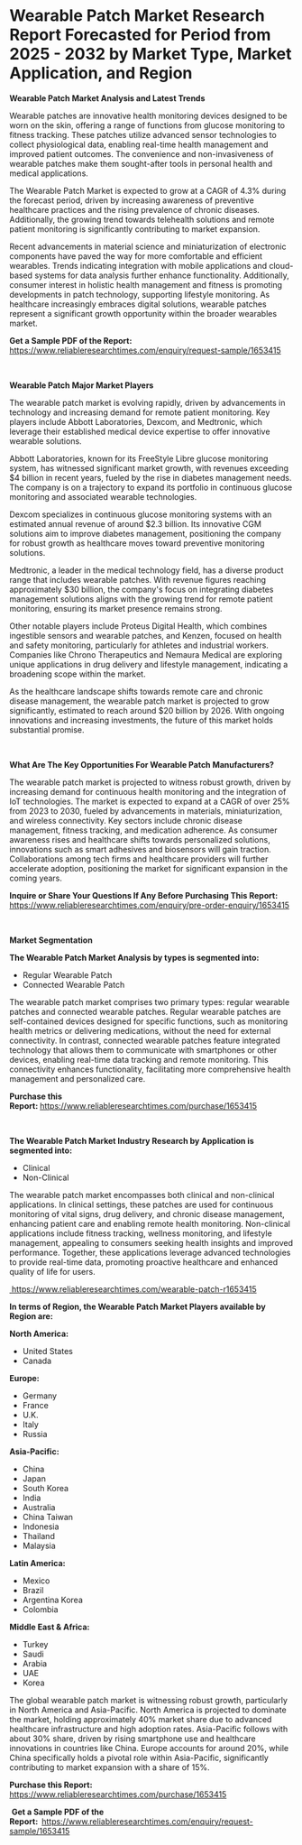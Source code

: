 <p><h1>Wearable Patch Market Research Report Forecasted for Period from 2025 -  2032 by Market Type, Market Application, and Region</h1></p><p><strong>Wearable Patch Market Analysis and Latest Trends</strong></p>
<p><p>Wearable patches are innovative health monitoring devices designed to be worn on the skin, offering a range of functions from glucose monitoring to fitness tracking. These patches utilize advanced sensor technologies to collect physiological data, enabling real-time health management and improved patient outcomes. The convenience and non-invasiveness of wearable patches make them sought-after tools in personal health and medical applications.</p><p>The Wearable Patch Market is expected to grow at a CAGR of 4.3% during the forecast period, driven by increasing awareness of preventive healthcare practices and the rising prevalence of chronic diseases. Additionally, the growing trend towards telehealth solutions and remote patient monitoring is significantly contributing to market expansion. </p><p>Recent advancements in material science and miniaturization of electronic components have paved the way for more comfortable and efficient wearables. Trends indicating integration with mobile applications and cloud-based systems for data analysis further enhance functionality. Additionally, consumer interest in holistic health management and fitness is promoting developments in patch technology, supporting lifestyle monitoring. As healthcare increasingly embraces digital solutions, wearable patches represent a significant growth opportunity within the broader wearables market.</p></p>
<p><strong>Get a Sample PDF of the Report:&nbsp;</strong> <a href="https://www.reliableresearchtimes.com/enquiry/request-sample/1653415?utm_campaign=2204&utm_medium=2&utm_source=Github&utm_content=ia&utm_term=16042025&utm_id=wearable-patch">https://www.reliableresearchtimes.com/enquiry/request-sample/1653415</a></p>
<p>&nbsp;</p>
<p><strong>Wearable Patch Major Market Players</strong></p>
<p><p>The wearable patch market is evolving rapidly, driven by advancements in technology and increasing demand for remote patient monitoring. Key players include Abbott Laboratories, Dexcom, and Medtronic, which leverage their established medical device expertise to offer innovative wearable solutions. </p><p>Abbott Laboratories, known for its FreeStyle Libre glucose monitoring system, has witnessed significant market growth, with revenues exceeding $4 billion in recent years, fueled by the rise in diabetes management needs. The company is on a trajectory to expand its portfolio in continuous glucose monitoring and associated wearable technologies.</p><p>Dexcom specializes in continuous glucose monitoring systems with an estimated annual revenue of around $2.3 billion. Its innovative CGM solutions aim to improve diabetes management, positioning the company for robust growth as healthcare moves toward preventive monitoring solutions.</p><p>Medtronic, a leader in the medical technology field, has a diverse product range that includes wearable patches. With revenue figures reaching approximately $30 billion, the company's focus on integrating diabetes management solutions aligns with the growing trend for remote patient monitoring, ensuring its market presence remains strong.</p><p>Other notable players include Proteus Digital Health, which combines ingestible sensors and wearable patches, and Kenzen, focused on health and safety monitoring, particularly for athletes and industrial workers. Companies like Chrono Therapeutics and Nemaura Medical are exploring unique applications in drug delivery and lifestyle management, indicating a broadening scope within the market.</p><p>As the healthcare landscape shifts towards remote care and chronic disease management, the wearable patch market is projected to grow significantly, estimated to reach around $20 billion by 2026. With ongoing innovations and increasing investments, the future of this market holds substantial promise.</p></p>
<p>&nbsp;</p>
<p><strong>What Are The Key Opportunities For Wearable Patch Manufacturers?</strong></p>
<p><p>The wearable patch market is projected to witness robust growth, driven by increasing demand for continuous health monitoring and the integration of IoT technologies. The market is expected to expand at a CAGR of over 25% from 2023 to 2030, fueled by advancements in materials, miniaturization, and wireless connectivity. Key sectors include chronic disease management, fitness tracking, and medication adherence. As consumer awareness rises and healthcare shifts towards personalized solutions, innovations such as smart adhesives and biosensors will gain traction. Collaborations among tech firms and healthcare providers will further accelerate adoption, positioning the market for significant expansion in the coming years.</p></p>
<p><strong>Inquire or Share Your Questions If Any Before Purchasing This Report:</strong> <a href="https://www.reliableresearchtimes.com/enquiry/pre-order-enquiry/1653415?utm_campaign=2204&utm_medium=2&utm_source=Github&utm_content=ia&utm_term=16042025&utm_id=wearable-patch">https://www.reliableresearchtimes.com/enquiry/pre-order-enquiry/1653415</a></p>
<p>&nbsp;</p>
<p><strong>Market Segmentation</strong></p>
<p><strong>The Wearable Patch Market Analysis by types is segmented into:</strong></p>
<p><ul><li>Regular Wearable Patch</li><li>Connected Wearable Patch</li></ul></p>
<p><p>The wearable patch market comprises two primary types: regular wearable patches and connected wearable patches. Regular wearable patches are self-contained devices designed for specific functions, such as monitoring health metrics or delivering medications, without the need for external connectivity. In contrast, connected wearable patches feature integrated technology that allows them to communicate with smartphones or other devices, enabling real-time data tracking and remote monitoring. This connectivity enhances functionality, facilitating more comprehensive health management and personalized care.</p></p>
<p><strong>Purchase this Report:&nbsp;</strong><a href="https://www.reliableresearchtimes.com/purchase/1653415?utm_campaign=2204&utm_medium=2&utm_source=Github&utm_content=ia&utm_term=16042025&utm_id=wearable-patch">https://www.reliableresearchtimes.com/purchase/1653415</a></p>
<p>&nbsp;</p>
<p><strong>The Wearable Patch Market Industry Research by Application is segmented into:</strong></p>
<p><ul><li>Clinical</li><li>Non-Clinical</li></ul></p>
<p><p>The wearable patch market encompasses both clinical and non-clinical applications. In clinical settings, these patches are used for continuous monitoring of vital signs, drug delivery, and chronic disease management, enhancing patient care and enabling remote health monitoring. Non-clinical applications include fitness tracking, wellness monitoring, and lifestyle management, appealing to consumers seeking health insights and improved performance. Together, these applications leverage advanced technologies to provide real-time data, promoting proactive healthcare and enhanced quality of life for users.</p></p>
<p><a href="https://www.reliableresearchtimes.com/wearable-patch-r1653415?utm_campaign=2204&utm_medium=2&utm_source=Github&utm_content=ia&utm_term=16042025&utm_id=wearable-patch">&nbsp;https://www.reliableresearchtimes.com/wearable-patch-r1653415</a></p>
<p><strong>In terms of Region, the Wearable Patch Market Players available by Region are:</strong></p>
<p>
    <p> <strong> North America: </strong>
        <ul>
            <li>United States</li>
            <li>Canada</li>
        </ul>
        </p> 
    <p> <strong> Europe: </strong>
        <ul>
            <li>Germany</li>
            <li>France</li>
            <li>U.K.</li>
            <li>Italy</li>
            <li>Russia</li>
        </ul>
        </p> 
    <p> <strong> Asia-Pacific: </strong>
        <ul>
            <li>China</li>
            <li>Japan</li>
            <li>South Korea</li>
            <li>India</li>
            <li>Australia</li>
            <li>China Taiwan</li>
            <li>Indonesia</li>
            <li>Thailand</li>
            <li>Malaysia</li>
        </ul>
        </p> 
    <p> <strong> Latin America: </strong>
        <ul>
            <li>Mexico</li>
            <li>Brazil</li>
            <li>Argentina Korea</li>
            <li>Colombia</li>
        </ul>
        </p> 
    <p> <strong> Middle East & Africa: </strong>
        <ul>
            <li>Turkey</li>
            <li>Saudi</li>
            <li>Arabia</li>
            <li>UAE</li>
            <li>Korea</li>
        </ul>
    </p>
    </p>
<p><p>The global wearable patch market is witnessing robust growth, particularly in North America and Asia-Pacific. North America is projected to dominate the market, holding approximately 40% market share due to advanced healthcare infrastructure and high adoption rates. Asia-Pacific follows with about 30% share, driven by rising smartphone use and healthcare innovations in countries like China. Europe accounts for around 20%, while China specifically holds a pivotal role within Asia-Pacific, significantly contributing to market expansion with a share of 15%.</p></p>
<p><strong>Purchase this Report: </strong><a href="https://www.reliableresearchtimes.com/purchase/1653415?utm_campaign=2204&utm_medium=2&utm_source=Github&utm_content=ia&utm_term=16042025&utm_id=wearable-patch">https://www.reliableresearchtimes.com/purchase/1653415</a></p>
<p>&nbsp;<strong>Get a Sample PDF of the Report:&nbsp;&nbsp;</strong><a href="https://www.reliableresearchtimes.com/enquiry/request-sample/1653415?utm_campaign=2204&utm_medium=2&utm_source=Github&utm_content=ia&utm_term=16042025&utm_id=wearable-patch">https://www.reliableresearchtimes.com/enquiry/request-sample/1653415</a></p>
<p><strong></strong></p>
<p><p></p><p></p><p></p></p>